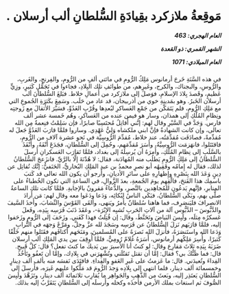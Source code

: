 <h1 dir="rtl">مَوقِعةُ ملازكرد بقِيادَةِ السُّلطانِ ألب أرسلان .</h1>

<h5 dir="rtl">العام الهجري:  463

الشهر القمري: ذو القعدة

العام الميلادي: 1071</h5>

<p dir="rtl">في هذه السَّنَةِ خَرجَ أرمانوس مَلِكُ الرُّومِ في مائتي ألفٍ من الرُّومِ، والفِرنجِ، والغَربِ، والرُّوسِ، والبجناك، والكرج، وغَيرِهم، من طوائفِ تلك البِلادِ، فجاءوا في تَجَمُّلٍ كَثيرٍ، وزِيٍّ عَظيمٍ، وقَصدَ بِلادَ الإسلامِ، فوَصلَ إلى ملازكرد من أَعمالِ خلاط. فبَلغَ السُّلطانَ ألب أرسلان الخَبرُ. وهو بمَدينةِ خوي من أذربيجان، قد عاد من حَلَب. وسَمِعَ بكَثرَةِ الجُموعِ التي  مع مَلِكِ الرُّومِ، فلم يَتَمَكَّن من جَمْعِ العَساكرِ لبُعدِها وقُرْبِ العَدُوِّ، فسَيَّرَ الأَثقالَ مع زَوجتِه ونِظامِ المُلْكِ إلى همذان، وسار هو فيمن عنده من العَساكرِ، وهُم خَمسة عشر ألف فارس. وَجَدَّ في السَّيْرِ وقال لهم: إنَّني أُقاتِلُ مُحتَسِبًا صابرًا، فإن سَلِمْتُ فنِعمةٌ مِن الله تعالى، وإن كانت الشهادةُ فإنَّ ابني ملكشاه وَلِيُّ عَهْدِي. وساروا فلمَّا قارَبَ العَدُوَّ جَعلَ له مُقدِّمةً، فصادَفَت مُقدِّمَتُه، عند خلاط، مُقدِّمَ الرُّوسِيَّة في نَحوِ عشرة آلاف من الرُّومِ، فاقتَتَلوا، فانهَزمَت الرُّوسِيَّةُ، وأَسَرَ مُقدِّمَهم، وحُمِلَ إلى السُّلطانِ، فجَدَعَ أَنْفَهُ، وأَنْفَذَ بالسَّلَبِ إلى نِظامِ المُلْكِ، وأَمرَهُ أن يُرسِلَهُ إلى بغداد، فلمَّا تَقارَب العَسكرانِ أَرسلَ السُّلطانُ إلى مَلِكِ الرُّومِ يَطلُب منه المُهادَنة، فقال: لا هُدْنَةَ إلَّا بالرَّيِّ. فانزَعجَ السُّلطانُ لذلك، فقال له إِمامُه وفَقِيهُه أبو نصرٍ محمدُ بن عبدِ المَلِكِ البُخاريُّ، الحَنَفيُّ: إنَّك تُقاتِل عن دِينٍ وَعَدَ الله بِنَصْرِهِ وإِظهارِهِ على سائرِ الأديانِ، وأَرجو أن يكون الله تعالى قد كَتبَ باسمِك هذا الفَتحَ، فالْقِهِم يومَ الجُمعةِ، بعدَ الزَّوالِ، في الساعةِ التي تكون الخُطباءُ على المنابرِ، فإنَّهم يَدعُون للمُجاهِدين بالنَّصرِ، والدُّعاءُ مَقرونٌ بالإجابةِ. فلمَّا كانت تلك الساعةُ صلَّى بهم، وبَكَى السُّلطانُ، فبَكَى الناسُ لِبُكائِه، وَدَعا ودَعَوا معه وقال لهم: مَن أَرادَ الانصرافَ فليَنصَرِف، فما هاهنا سُلطانٌ يأمرُ ويَنهى، وأَلقَى القَوْسَ والنِّشابَ، وأَخذَ السَّيفَ والدَّبُّوسَ – الدَّبُّوس آلة من آلاتِ الحَربِ تُشبِه الإِبْرَة-، وعَقَدَ ذَنَبَ فَرَسِه بِيَدِه، وفَعلَ عَسكرُه مِثلَه، ولَبِسَ البَياضَ وتَحَنَّطَ، وقال: إن قُتِلتُ فهذا كَفَني. وزَحَفَ إلى الرُّومِ وزَحَفوا إليه، فلمَّا قارَبَهم نَزلَ السُّلطانُ عن فَرَسِه وسَجَدَ لله عزَّ وجلَّ، ومَرَّغَ وَجهَه في التُّرابِ وَدَعا الله واستَنصَرَهُ، فأَنزلَ الله نَصرَهُ على المُسلمينَ، ومَنَحَهم أَكتافَهم فقَتَلوا منهم خَلْقًا كَثيرًا، وأُسِرَ مَلِكُهم أرمانوس، أَسَرَهُ غُلامٌ رُومِيٌّ، فلمَّا أُوقِفَ بين يدي المَلِكِ ألب أرسلان ضَرَبَهُ بِيَدِه ثلاثَ مَقارِع وقال: لو كنتُ أنا الأَسيرَ بين يَديكَ ما كنتَ تفعل؟ قال: كلَّ قَبيحٍ. قال: فما ظَنُّكَ بي؟ فقال: إمَّا أن تقتل تَقتُلَني وتُشْهِرَني في بِلادِك، وإمَّا أن تَعفُو وتَأخُذ الفِداءَ وتُعيدَني. قال: ما عَزمتُ على غَيرِ العَفوِ والفِداءِ. فافتَدَى نَفسَه منه بألف ألف دِينارٍ وخمسمائة ألف دينار، فلما انتهى إلى بِلادِه وَجدَ الرُّومَ قد مَلَّكوا عليهم غَيرَه، فأَرسلَ إلى السُّلطانِ يَعتَذِر إليه، وبَعثَ من الذَّهبِ والجَواهِر ما يُقارِب ثلاثمائة ألف دينار، وتَزَهَّدَ ولَبِسَ الصُّوفَ ثم استغاث بملك الأرمن فأَخذَه وكحله وأَرسلَه إلى السُّلطانِ يَتَقَرَّبُ إليه بذلك.</p></br>
